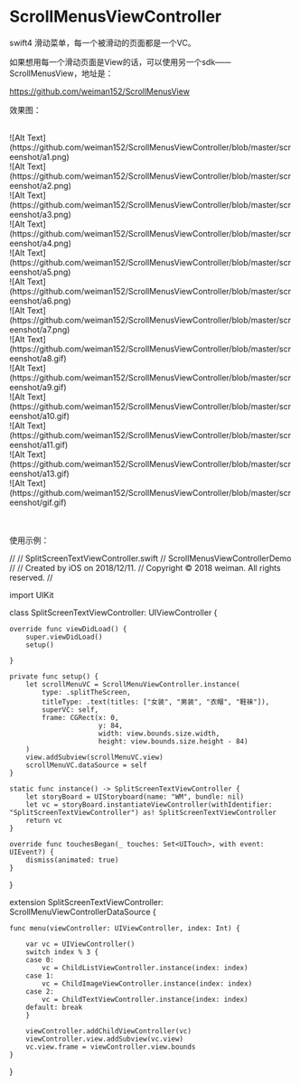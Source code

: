 # ScrollMenusViewController

swift4 滑动菜单，每一个被滑动的页面都是一个VC。

如果想用每一个滑动页面是View的话，可以使用另一个sdk——ScrollMenusView，地址是：

https://github.com/weiman152/ScrollMenusView

效果图：<br>

<br>
![Alt Text](https://github.com/weiman152/ScrollMenusViewController/blob/master/screenshot/a1.png)

<br>
![Alt Text](https://github.com/weiman152/ScrollMenusViewController/blob/master/screenshot/a2.png)

<br>
![Alt Text](https://github.com/weiman152/ScrollMenusViewController/blob/master/screenshot/a3.png)

<br>
![Alt Text](https://github.com/weiman152/ScrollMenusViewController/blob/master/screenshot/a4.png)

<br>
![Alt Text](https://github.com/weiman152/ScrollMenusViewController/blob/master/screenshot/a5.png)

<br>
![Alt Text](https://github.com/weiman152/ScrollMenusViewController/blob/master/screenshot/a6.png)

<br>
![Alt Text](https://github.com/weiman152/ScrollMenusViewController/blob/master/screenshot/a7.png)

<br>
![Alt Text](https://github.com/weiman152/ScrollMenusViewController/blob/master/screenshot/a8.gif)

<br>
![Alt Text](https://github.com/weiman152/ScrollMenusViewController/blob/master/screenshot/a9.gif)

<br>
![Alt Text](https://github.com/weiman152/ScrollMenusViewController/blob/master/screenshot/a10.gif)

<br>
![Alt Text](https://github.com/weiman152/ScrollMenusViewController/blob/master/screenshot/a11.gif)

<br>
![Alt Text](https://github.com/weiman152/ScrollMenusViewController/blob/master/screenshot/a13.gif)

<br>
![Alt Text](https://github.com/weiman152/ScrollMenusViewController/blob/master/screenshot/gif.gif)


<br><br>
使用示例：

//
//  SplitScreenTextViewController.swift
//  ScrollMenusViewControllerDemo
//
//  Created by iOS on 2018/12/11.
//  Copyright © 2018 weiman. All rights reserved.
//

import UIKit

class SplitScreenTextViewController: UIViewController {

    override func viewDidLoad() {
        super.viewDidLoad()
        setup()
        
    }
    
    private func setup() {
        let scrollMenuVC = ScrollMenuViewController.instance(
            type: .splitTheScreen,
            titleType: .text(titles: ["女装", "男装", "衣帽", "鞋袜"]),
            superVC: self,
            frame: CGRect(x: 0,
                          y: 84,
                          width: view.bounds.size.width,
                          height: view.bounds.size.height - 84)
        )
        view.addSubview(scrollMenuVC.view)
        scrollMenuVC.dataSource = self
    }
    
    static func instance() -> SplitScreenTextViewController {
        let storyBoard = UIStoryboard(name: "WM", bundle: nil)
        let vc = storyBoard.instantiateViewController(withIdentifier: "SplitScreenTextViewController") as! SplitScreenTextViewController
        return vc
    }
    
    override func touchesBegan(_ touches: Set<UITouch>, with event: UIEvent?) {
        dismiss(animated: true)
    }

}

extension SplitScreenTextViewController: ScrollMenuViewControllerDataSource {
    
    func menu(viewController: UIViewController, index: Int) {
        
        var vc = UIViewController()
        switch index % 3 {
        case 0:
            vc = ChildListViewController.instance(index: index)
        case 1:
            vc = ChildImageViewController.instance(index: index)
        case 2:
            vc = ChildTextViewController.instance(index: index)
        default: break
        }
        
        viewController.addChildViewController(vc)
        viewController.view.addSubview(vc.view)
        vc.view.frame = viewController.view.bounds
    }
}

